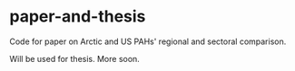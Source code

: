 # paper-and-thesis

Code for paper on Arctic and US PAHs' regional and sectoral comparison.

Will be used for thesis.
More soon.
